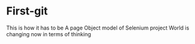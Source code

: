 # First-git
This is how it has to be
A page Object model of Selenium project 
World is changing now in terms of thinking

